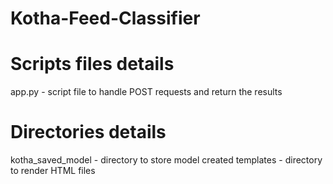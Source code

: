 # Kotha-Feed-Classifier

# Scripts files details
app.py - script file to handle POST requests and return the results

# Directories details
kotha_saved_model - directory to store model created
templates - directory to render HTML files
